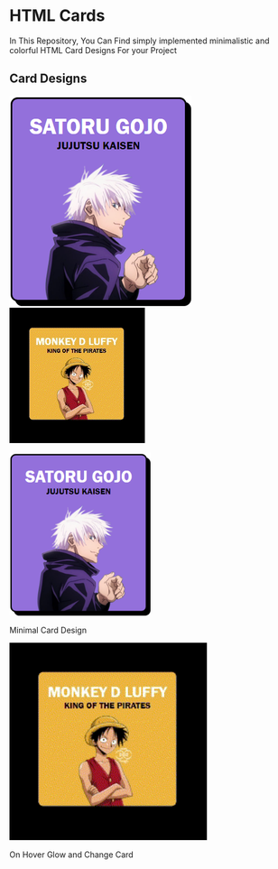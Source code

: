 
# HTML Cards

In This Repository, You Can Find simply implemented minimalistic and colorful HTML Card Designs For your Project 


## Card Designs

![Minimal](results/minimal.png) ![Glow](results/Glow.gif)

<p float="center">
  <div>
    <img src="results/minimal.png" width="250" />
    <p>Minimal Card Design</p>
  </div>
  
  <div>
    <img src="results/Glow.gif" width="350" />
    <p>On Hover Glow and Change Card</p>
  </div>
</p>